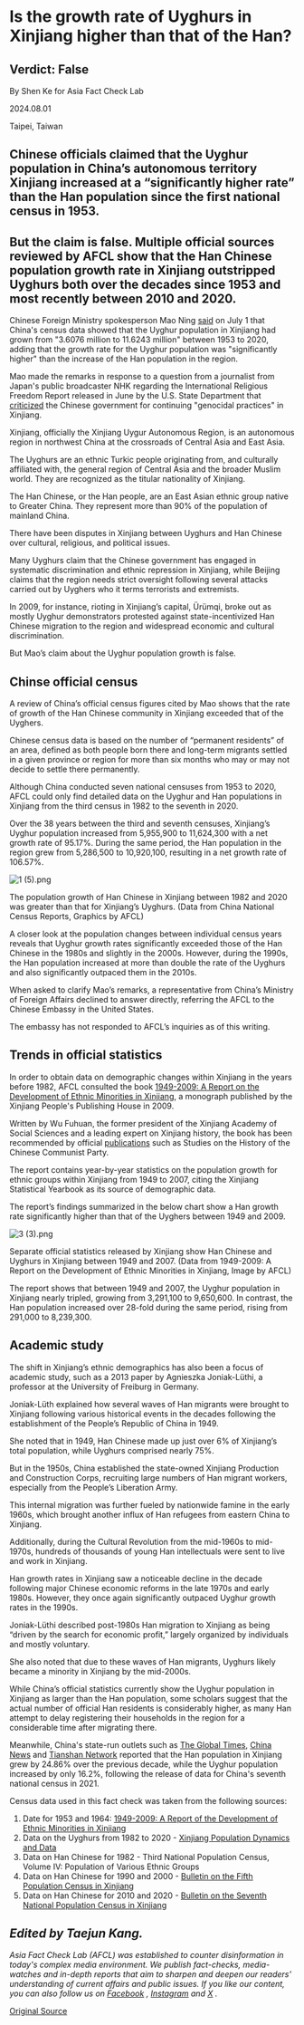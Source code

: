 # Is the growth rate of Uyghurs in Xinjiang higher than that of the Han?

## Verdict: False

By Shen Ke for Asia Fact Check Lab

2024.08.01

Taipei, Taiwan

## Chinese officials claimed that the Uyghur population in China’s autonomous territory Xinjiang increased at a “significantly higher rate” than the Han population since the first national census in 1953.

## But the claim is false. Multiple official sources reviewed by AFCL show that the Han Chinese population growth rate in Xinjiang outstripped Uyghurs both over the decades since 1953 and most recently between 2010 and 2020.

Chinese Foreign Ministry spokesperson Mao Ning [said](https://archive.ph/q3USJ) on July 1 that China's census data showed that the Uyghur population in Xinjiang had grown from "3.6076 million to 11.6243 million" between 1953 to 2020, adding that the growth rate for the Uyghur population was "significantly higher" than the increase of the Han population in the region.

Mao made the remarks in response to a question from a journalist from Japan's public broadcaster NHK regarding the International Religious Freedom Report released in June by the U.S. State Department that [criticized](https://www.state.gov/reports/2023-report-on-international-religious-freedom/china/xinjiang/) the Chinese government for continuing "genocidal practices" in Xinjiang.

Xinjiang, officially the Xinjiang Uygur Autonomous Region, is an autonomous region in northwest China at the crossroads of Central Asia and East Asia.

The Uyghurs are an ethnic Turkic people originating from, and culturally affiliated with, the general region of Central Asia and the broader Muslim world. They are recognized as the titular nationality of Xinjiang.

The Han Chinese, or the Han people, are an East Asian ethnic group native to Greater China. They represent more than 90% of the population of mainland China.

There have been disputes in Xinjiang between Uyghurs and Han Chinese over cultural, religious, and political issues.

Many Uyghurs claim that the Chinese government has engaged in systematic discrimination and ethnic repression in Xinjiang, while Beijing claims that the region needs strict oversight following several attacks carried out by Uyghers who it terms terrorists and extremists.

In 2009, for instance, rioting in Xinjiang’s capital, Ürümqi, broke out as mostly Uyghur demonstrators protested against state-incentivized Han Chinese migration to the region and widespread economic and cultural discrimination.

But Mao’s claim about the Uyghur population growth is false.

## Chinse official census

A review of China’s official census figures cited by Mao shows that the rate of growth of the Han Chinese community in Xinjiang exceeded that of the Uyghers.

Chinese census data is based on the number of “permanent residents” of an area, defined as both people born there and long-term migrants settled in a given province or region for more than six months who may or may not decide to settle there permanently.

Although China conducted seven national censuses from 1953 to 2020, AFCL could only find detailed data on the Uyghur and Han populations in Xinjiang from the third census in 1982 to the seventh in 2020.

Over the 38 years between the third and seventh censuses, Xinjiang’s Uyghur population increased from 5,955,900 to 11,624,300 with a net growth rate of 95.17%. During the same period, the Han population in the region grew from 5,286,500 to 10,920,100, resulting in a net growth rate of 106.57%.

![1 (5).png](images/3R27L4ZAWPJD7TMDFSCBIWSMRY.png)

The population growth of Han Chinese in Xinjiang between 1982 and 2020 was greater than that for Xinjiang’s Uyghurs. (Data from China National Census Reports, Graphics by AFCL)

A closer look at the population changes between individual census years reveals that Uyghur growth rates significantly exceeded those of the Han Chinese in the 1980s and slightly in the 2000s. However, during the 1990s, the Han population increased at more than double the rate of the Uyghurs and also significantly outpaced them in the 2010s.

When asked to clarify Mao’s remarks, a representative from China’s Ministry of Foreign Affairs declined to answer directly, referring the AFCL to the Chinese Embassy in the United States.

The embassy has not responded to AFCL’s inquiries as of this writing.

## Trends in official statistics

In order to obtain data on demographic changes within Xinjiang in the years before 1982, AFCL consulted the book [1949-2009: A Report on the Development of Ethnic Minorities in Xinjiang](https://isbnsearch.org/isbn/9787228128259), a monograph published by the Xinjiang People's Publishing House in 2009.

Written by Wu Fuhuan, the former president of the Xinjiang Academy of Social Sciences and a leading expert on Xinjiang history, the book has been recommended by official [publications](https://m.fx361.com/news/2010/0216/17335846.html) such as Studies on the History of the Chinese Communist Party.

The report contains year-by-year statistics on the population growth for ethnic groups within Xinjiang from 1949 to 2007, citing the Xinjiang Statistical Yearbook as its source of demographic data.

The report’s findings summarized in the below chart show a Han growth rate significantly higher than that of the Uyghers between 1949 and 2009.

![3 (3).png](images/Y2Z2M5KEOEVZAEFI2GZ2TBP2YI.png)

Separate official statistics released by Xinjiang show Han Chinese and Uyghurs in Xinjiang between 1949 and 2007. (Data from 1949-2009: A Report on the Development of Ethnic Minorities in Xinjiang, Image by AFCL)

The report shows that between 1949 and 2007, the Uyghur population in Xinjiang nearly tripled, growing from 3,291,100 to 9,650,600. In contrast, the Han population increased over 28-fold during the same period, rising from 291,000 to 8,239,300.

## Academic study

The shift in Xinjiang’s ethnic demographics has also been a focus of academic study, such as a 2013 paper by Agnieszka Joniak-Lüthi, a professor at the University of Freiburg in Germany.

Joniak-Lüth explained how several waves of Han migrants were brought to Xinjiang following various historical events in the decades following the establishment of the People’s Republic of China in 1949.

She noted that in 1949, Han Chinese made up just over 6% of Xinjiang’s total population, while Uyghurs comprised nearly 75%.

But in the 1950s, China established the state-owned Xinjiang Production and Construction Corps, recruiting large numbers of Han migrant workers, especially from the People’s Liberation Army.

This internal migration was further fueled by nationwide famine in the early 1960s, which brought another influx of Han refugees from eastern China to Xinjiang.

Additionally, during the Cultural Revolution from the mid-1960s to mid-1970s, hundreds of thousands of young Han intellectuals were sent to live and work in Xinjiang.

Han growth rates in Xinjiang saw a noticeable decline in the decade following major Chinese economic reforms in the late 1970s and early 1980s. However, they once again significantly outpaced Uyghur growth rates in the 1990s.

Joniak-Lüthi described post-1980s Han migration to Xinjiang as being “driven by the search for economic profit,” largely organized by individuals and mostly voluntary.

She also noted that due to these waves of Han migrants, Uyghurs likely became a minority in Xinjiang by the mid-2000s.

While China’s official statistics currently show the Uyghur population in Xinjiang as larger than the Han population, some scholars suggest that the actual number of official Han residents is considerably higher, as many Han attempt to delay registering their households in the region for a considerable time after migrating there.

Meanwhile, China's state-run outlets such as [The Global Times](https://archive.ph/LOy96), [China News](https://archive.ph/g8aX0) and [Tianshan Network](https://archive.ph/cXwVe) reported that the Han population in Xinjiang grew by 24.86% over the previous decade, while the Uyghur population increased by only 16.2%, following the release of data for China's seventh national census in 2021.

Census data used in this fact check was taken from the following sources:

1. Date for 1953 and 1964: [1949-2009: A Report of the Development of Ethnic Minorities in Xinjiang](https://isbnsearch.org/isbn/9787228128259)
2. Data on the Uyghurs from 1982 to 2020 - [Xinjiang Population Dynamics and Data](http://english.scio.gov.cn/whitepapers/2021-09/26/content_77775276.htm)
3. Data on Han Chinese for 1982 - Third National Population Census, Volume IV: Population of Various Ethnic Groups
4. Data on Han Chinese for 1990 and 2000 - [Bulletin on the Fifth Population Census in Xinjiang](https://archive.ph/EKEhw)
5. Data on Han Chinese for 2010 and 2020 - [Bulletin on the Seventh National Population Census in Xinjiang](https://archive.ph/CyXts#selection-111.0-111.19)

## *Edited by Taejun Kang.*

*Asia Fact Check Lab (AFCL) was established to counter disinformation in today's complex media environment. We publish fact-checks, media-watches and in-depth reports that aim to sharpen and deepen our readers' understanding of current affairs and public issues. If you like our content, you can also follow us on*   [*Facebook*](https://www.facebook.com/asiafactchecklabcn)  *,*   [*Instagram*](https://www.instagram.com/asiafactchecklab/)   *and*   [*X*](https://twitter.com/AFCL_eng)  *.*



[Original Source](https://www.rfa.org/english/news/afcl/afcl-uyghur-xinjiang-population-08012024221825.html)